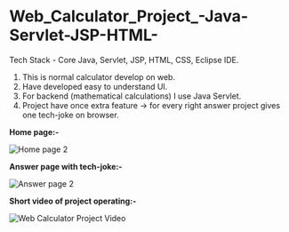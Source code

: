 # Web_Calculator_Project_-Java-Servlet-JSP-HTML-
Tech Stack - Core Java, Servlet, JSP, HTML, CSS, Eclipse IDE.

1. This is normal calculator develop on web.
2. Have developed easy to understand UI.
3. For backend (mathematical calculations) I use Java Servlet.
4. Project have once extra feature -> for every right answer project gives one tech-joke on browser.


**Home page:-**

![Home page 2](https://github.com/ravidhavare111/Web_Calculator_Project_-Java-Servlet-JSP-HTML-/assets/100593775/ad6bfc01-4b16-482b-a3e8-0cabee0a573e)




**Answer page with tech-joke:-**

![Answer page 2](https://github.com/ravidhavare111/Web_Calculator_Project_-Java-Servlet-JSP-HTML-/assets/100593775/afea8088-faa4-4282-8700-c83566aa48fb)




**Short video of project operating:-**

![Web Calculator Project Video](https://github.com/ravidhavare111/Web_Calculator_Project_-Java-Servlet-JSP-HTML-/assets/100593775/ee4a4eeb-b8f5-4640-93db-efb11704d032)

